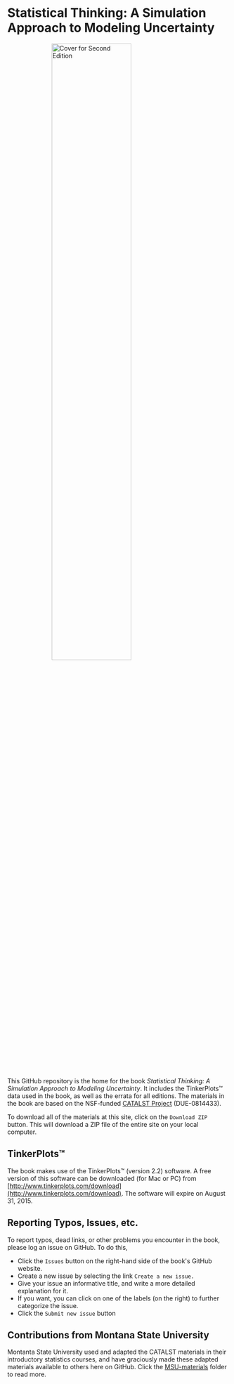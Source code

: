 Statistical Thinking: A Simulation Approach to Modeling Uncertainty
================


<img src="images/covers.png" alt="Cover for Second Edition" width="60%" style="display: block; margin-left: auto; margin-right: auto" />

This GitHub repository is the home for the book _Statistical Thinking: A Simulation Approach to Modeling Uncertainty_. It includes the TinkerPlots&#8482; data used in the book, as well as the errata for all editions. The materials in the book are based on the NSF-funded [CATALST Project](http://www.tc.umn.edu/~catalst/) (DUE-0814433).

To download all of the materials at this site, click on the `Download ZIP` button. This will download a ZIP file of the entire site on your local computer. 


TinkerPlots&#8482;
-------

The book makes use of the TinkerPlots&#8482; (version 2.2) software. A free version of this software can be downloaded (for Mac or PC) from [http://www.tinkerplots.com/download](http://www.tinkerplots.com/download). The software will expire on August 31, 2015.


Reporting Typos, Issues, etc.
-----

To report typos, dead links, or other problems you encounter in the book, please log an issue on GitHub. To do this, 

 - Click the `Issues` button on the right-hand side of the book's GitHub website. 
 - Create a new issue by selecting the link `Create a new issue.`
 - Give your issue an informative title, and write a more detailed explanation for it.
 - If you want, you can click on one of the labels (on the right) to further categorize the issue.
 - Click the `Submit new issue` button

 
Contributions from Montana State University
-----

Montanta State University used and adapted the CATALST materials in their introductory statistics courses, and have graciously made these adapted materials available to others here on GitHub. Click the [MSU-materials](https://github.com/zief0002/Statistical-Thinking/tree/master/MSU-materials) folder to read more.
